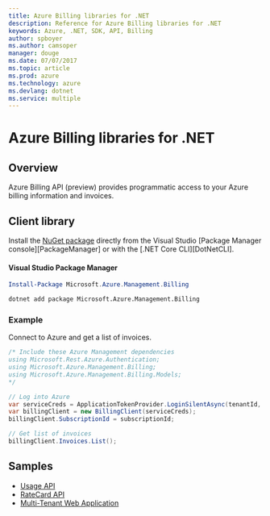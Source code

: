 ```yaml
---
title: Azure Billing libraries for .NET
description: Reference for Azure Billing libraries for .NET
keywords: Azure, .NET, SDK, API, Billing
author: spboyer
ms.author: camsoper
manager: douge
ms.date: 07/07/2017
ms.topic: article
ms.prod: azure
ms.technology: azure
ms.devlang: dotnet
ms.service: multiple
---
```

# Azure Billing libraries for .NET

## Overview

Azure Billing API (preview) provides programmatic access to your Azure billing information and invoices.

## Client library

Install the [NuGet package](https://www.nuget.org/packages/Microsoft.Azure.Management.Billing) directly from the Visual Studio [Package Manager console][PackageManager] or with the [.NET Core CLI][DotNetCLI].

#### Visual Studio Package Manager

```powershell
Install-Package Microsoft.Azure.Management.Billing
```

```bash
dotnet add package Microsoft.Azure.Management.Billing
```

### Example

Connect to Azure and get a list of invoices.

```csharp
/* Include these Azure Management dependencies
using Microsoft.Rest.Azure.Authentication;
using Microsoft.Azure.Management.Billing;
using Microsoft.Azure.Management.Billing.Models;
*/

// Log into Azure
var serviceCreds = ApplicationTokenProvider.LoginSilentAsync(tenantId, clientId, secret);
var billingClient = new BillingClient(serviceCreds);
billingClient.SubscriptionId = subscriptionId;

// Get list of invoices
billingClient.Invoices.List();
```

## Samples

* [Usage API](https://azure.microsoft.com/en-us/resources/samples/billing-dotnet-usage-api/)
* [RateCard API](https://azure.microsoft.com/en-us/resources/samples/billing-dotnet-ratecard-api/)
* [Multi-Tenant Web Application](https://azure.microsoft.com/en-us/resources/samples/billing-dotnet-webapp-multitenant/)
